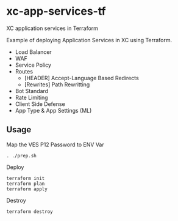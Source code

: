 # xc-app-services-tf

XC application services in Terraform

Example of deploying Application Services in XC using Terraform.

- Load Balancer
- WAF
- Service Policy
- Routes
  - [HEADER] Accept-Language Based Redirects
  - [Rewrites] Path Rewritting
- Bot Standard
- Rate Limiting
- Client Side Defense
- App Type & App Settings (ML)

## Usage

Map the VES P12 Password to ENV Var

```
. ./prep.sh
```

Deploy

```
terraform init
terraform plan
terraform apply
```

Destroy

```
terraform destroy
```

